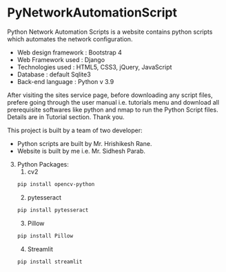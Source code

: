 # PyNetworkAutomationScript
Python Network Automation Scripts is a website contains python scripts which automates the network configuration.

- Web design framework : Bootstrap 4
- Web Framework used : Django
- Technologies used : HTML5, CSS3, jQuery, JavaScript
- Database : default Sqlite3
- Back-end language : Python v 3.9



After visiting the sites service page, before downloading any script files, prefere going through the user manual i.e. tutorials menu and download all prerequisite softwares 
like python and nmap to run the Python Script files. Details are in Tutorial section.
Thank you.


This project is built by a team of two developer:
- Python scripts are built by Mr. Hrishikesh Rane.
- Website is built by me i.e. Mr. Sidhesh Parab. 


3. Python Packages:
    1. cv2 
    ```bash
    pip install opencv-python
    ```
    2. pytesseract
    ```bash
    pip install pytesseract
    ```
    3. Pillow
    ```bash
    pip install Pillow
    ```
    4. Streamlit
    ```bash
    pip install streamlit
    ```
